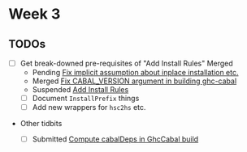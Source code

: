 Week 3
====

## TODOs

- [ ] Get break-downed pre-requisites of "Add Install Rules" Merged
    - Pending [Fix implicit assumption about inplace installation etc.](https://github.com/snowleopard/hadrian/pull/315)
    - Merged [Fix CABAL_VERSION argument in building ghc-cabal](https://github.com/snowleopard/hadrian/pull/319)
    - Suspended [Add Install Rules](https://github.com/snowleopard/hadrian/pull/312)
    - [ ] Document `InstallPrefix` things
    - [ ] Add new wrappers for `hsc2hs` etc.
- Other tidbits
    - [ ] Submitted [Compute cabalDeps in GhcCabal build](https://github.com/snowleopard/hadrian/pull/320)


